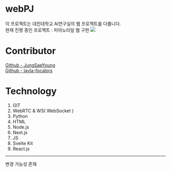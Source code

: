 # webPJ
이 프로젝트는 대진대학교 AI연구실의 웹 프로젝트를 다룹니다.  
현재 진행 중인 프로젝트 : 피아노타일 웹 구현
<img src="https://upload.mguwp.net/store/PMT/s.png">

# Contributor  
[Github - JungSaeYoung](https://github.com/JungSaeYoung)  
[Github - layla-focalors](https://github.com/layla-focalors)

# Technology
1. GIT
2. WebRTC & WS( WebSocket )
3. Python
4. HTML
5. Node.js
6. Next.js
7. JS
8. Svelte Kit
9. React.js
___  
변경 가능성 존재

